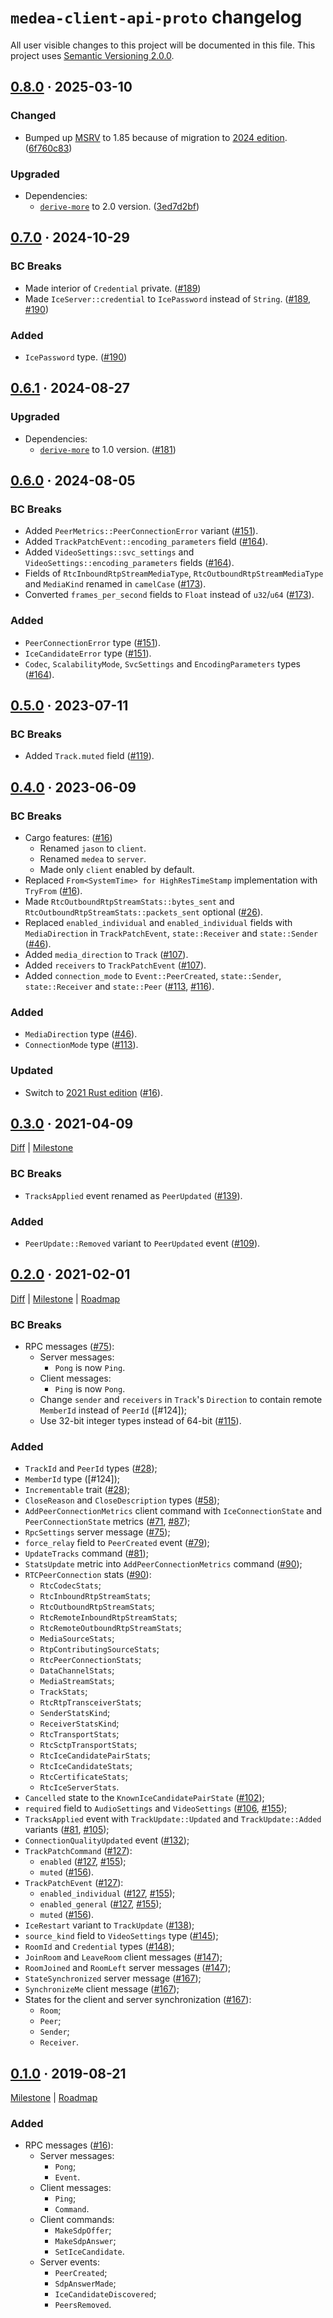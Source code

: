 `medea-client-api-proto` changelog
==================================

All user visible changes to this project will be documented in this file. This project uses [Semantic Versioning 2.0.0].




## [0.8.0] · 2025-03-10
[0.8.0]: https://github.com/instrumentisto/medea-jason/tree/medea-client-api-proto-0.8.0/proto/client-api

### Changed

- Bumped up [MSRV] to 1.85 because of migration to [2024 edition][080-1]. ([6f760c83])

### Upgraded

- Dependencies:
    - [`derive-more`] to 2.0 version. ([3ed7d2bf])

[3ed7d2bf]: https://github.com/instrumentisto/medea-jason/commit/3ed7d2bf59ed1237d9e55c4b65ea5cad833306fa
[6f760c83]: https://github.com/instrumentisto/medea-jason/commit/6f760c836f9c5293b5fefae8a0cb4ee2bd5cfda2
[080-1]: https://doc.rust-lang.org/edition-guide/rust-2024/index.html




## [0.7.0] · 2024-10-29
[0.7.0]: https://github.com/instrumentisto/medea-jason/tree/medea-client-api-proto-0.7.0/proto/client-api

### BC Breaks

- Made interior of `Credential` private. ([#189])
- Made `IceServer::credential` to `IcePassword` instead of `String`. ([#189], [#190])

### Added

- `IcePassword` type. ([#190])

[#189]: https://github.com/instrumentisto/medea-jason/pull/189
[#190]: https://github.com/instrumentisto/medea-jason/pull/190




## [0.6.1] · 2024-08-27
[0.6.1]: https://github.com/instrumentisto/medea-jason/tree/medea-client-api-proto-0.6.1/proto/client-api

### Upgraded

- Dependencies:
    - [`derive-more`] to 1.0 version. ([#181])

[#181]: https://github.com/instrumentisto/medea-jason/pull/181




## [0.6.0] · 2024-08-05
[0.6.0]: https://github.com/instrumentisto/medea-jason/tree/medea-client-api-proto-0.6.0/proto/client-api

### BC Breaks

- Added `PeerMetrics::PeerConnectionError` variant ([#151]).
- Added `TrackPatchEvent::encoding_parameters` field ([#164]).
- Added `VideoSettings::svc_settings` and `VideoSettings::encoding_parameters` fields ([#164]).
- Fields of `RtcInboundRtpStreamMediaType`, `RtcOutboundRtpStreamMediaType` and `MediaKind` renamed in `camelCase` ([#173]).
- Converted `frames_per_second` fields to `Float` instead of `u32`/`u64` ([#173]).

### Added

- `PeerConnectionError` type ([#151]).
- `IceCandidateError` type ([#151]).
- `Codec`, `ScalabilityMode`, `SvcSettings` and `EncodingParameters` types ([#164]).

[#151]: https://github.com/instrumentisto/medea-jason/pull/151
[#164]: https://github.com/instrumentisto/medea-jason/pull/164
[#173]: https://github.com/instrumentisto/medea-jason/pull/173




## [0.5.0] · 2023-07-11
[0.5.0]: https://github.com/instrumentisto/medea-jason/tree/medea-client-api-proto-0.5.0/proto/client-api

### BC Breaks

- Added `Track.muted` field ([#119]).

[#119]: https://github.com/instrumentisto/medea-jason/pull/119




## [0.4.0] · 2023-06-09
[0.4.0]: https://github.com/instrumentisto/medea-jason/tree/medea-client-api-proto-0.4.0/proto/client-api

### BC Breaks

- Cargo features: ([#16])
    - Renamed `jason` to `client`.
    - Renamed `medea` to `server`.
    - Made only `client` enabled by default.
- Replaced `From<SystemTime> for HighResTimeStamp` implementation with `TryFrom` ([#16]).
- Made `RtcOutboundRtpStreamStats::bytes_sent` and `RtcOutboundRtpStreamStats::packets_sent` optional ([#26]).
- Replaced `enabled_individual` and `enabled_individual` fields with `MediaDirection` in `TrackPatchEvent`, `state::Receiver` and `state::Sender` ([#46]).
- Added `media_direction` to `Track` ([#107]).
- Added `receivers` to `TrackPatchEvent` ([#107]).
- Added `connection_mode` to `Event::PeerCreated`, `state::Sender`, `state::Receiver` and `state::Peer` ([#113], [#116]).

### Added

- `MediaDirection` type ([#46]).
- `ConnectionMode` type ([#113]).

### Updated

- Switch to [2021 Rust edition][012-1] ([#16]).

[#16]: https://github.com/instrumentisto/medea-jason/pull/16
[#26]: https://github.com/instrumentisto/medea-jason/pull/26
[#46]: https://github.com/instrumentisto/medea-jason/pull/46
[#107]: https://github.com/instrumentisto/medea-jason/pull/107
[#113]: https://github.com/instrumentisto/medea-jason/pull/113
[#116]: https://github.com/instrumentisto/medea-jason/pull/116
[012-1]: https://doc.rust-lang.org/edition-guide/rust-2021/index.html




## [0.3.0] · 2021-04-09
[0.3.0]: https://github.com/instrumentisto/medea/tree/medea-client-api-proto-0.3.0/proto/client-api

[Diff](https://github.com/instrumentisto/medea/compare/medea-client-api-proto-0.2.0...medea-client-api-proto-0.3.0) | [Milestone](https://github.com/instrumentisto/medea/milestone/2)

### BC Breaks

- `TracksApplied` event renamed as `PeerUpdated` ([#139]).

### Added

- `PeerUpdate::Removed` variant to `PeerUpdated` event ([#109]).

[#109]: https://github.com/instrumentisto/medea/pull/109
[#139]: https://github.com/instrumentisto/medea/pull/139




## [0.2.0] · 2021-02-01
[0.2.0]: https://github.com/instrumentisto/medea/tree/medea-client-api-proto-0.2.0/proto/client-api

[Diff](https://github.com/instrumentisto/medea/compare/medea-client-api-proto-0.1.0...medea-client-api-proto-0.2.0) | [Milestone](https://github.com/instrumentisto/medea/milestone/2) | [Roadmap](https://github.com/instrumentisto/medea/issues/27)

### BC Breaks

- RPC messages ([#75]):
    - Server messages:
        - `Pong` is now `Ping`.
    - Client messages:
        - `Ping` is now `Pong`.
    - Change `sender` and `receivers` in `Track`'s `Direction` to contain remote `MemberId` instead of `PeerId` ([#124]);
    - Use 32-bit integer types instead of 64-bit ([#115]).

### Added

- `TrackId` and `PeerId` types ([#28]);
- `MemberId` type ([#124]);
- `Incrementable` trait ([#28]);
- `CloseReason` and `CloseDescription` types ([#58]);
- `AddPeerConnectionMetrics` client command with `IceConnectionState` and `PeerConnectionState` metrics ([#71], [#87]);
- `RpcSettings` server message ([#75]);
- `force_relay` field to `PeerCreated` event ([#79]);
- `UpdateTracks` command ([#81]);
- `StatsUpdate` metric into `AddPeerConnectionMetrics` command ([#90]);
- `RTCPeerConnection` stats ([#90]):
    - `RtcCodecStats`;
    - `RtcInboundRtpStreamStats`;
    - `RtcOutboundRtpStreamStats`;
    - `RtcRemoteInboundRtpStreamStats`;
    - `RtcRemoteOutboundRtpStreamStats`;
    - `MediaSourceStats`;
    - `RtpContributingSourceStats`;
    - `RtcPeerConnectionStats`;
    - `DataChannelStats`;
    - `MediaStreamStats`;
    - `TrackStats`;
    - `RtcRtpTransceiverStats`;
    - `SenderStatsKind`;
    - `ReceiverStatsKind`;
    - `RtcTransportStats`;
    - `RtcSctpTransportStats`;
    - `RtcIceCandidatePairStats`;
    - `RtcIceCandidateStats`;
    - `RtcCertificateStats`;
    - `RtcIceServerStats`.
- `Cancelled` state to the `KnownIceCandidatePairState` ([#102]);
- `required` field to `AudioSettings` and `VideoSettings` ([#106], [#155]);
- `TracksApplied` event with `TrackUpdate::Updated` and `TrackUpdate::Added` variants ([#81], [#105]);
- `ConnectionQualityUpdated` event ([#132]);
- `TrackPatchCommand` ([#127]):
    - `enabled` ([#127], [#155]);
    - `muted` ([#156]).
- `TrackPatchEvent` ([#127]):
    - `enabled_individual` ([#127], [#155]);
    - `enabled_general` ([#127], [#155]);
    - `muted` ([#156]).
- `IceRestart` variant to `TrackUpdate` ([#138]);
- `source_kind` field to `VideoSettings` type ([#145]);
- `RoomId` and `Credential` types ([#148]);
- `JoinRoom` and `LeaveRoom` client messages ([#147]);
- `RoomJoined` and `RoomLeft` server messages ([#147]);
- `StateSynchronized` server message ([#167]);
- `SynchronizeMe` client message ([#167]);
- States for the client and server synchronization ([#167]):
    - `Room`;
    - `Peer`;
    - `Sender`;
    - `Receiver`.

[#28]: https://github.com/instrumentisto/medea/pull/28
[#58]: https://github.com/instrumentisto/medea/pull/58
[#71]: https://github.com/instrumentisto/medea/pull/71
[#75]: https://github.com/instrumentisto/medea/pull/75
[#79]: https://github.com/instrumentisto/medea/pull/79
[#81]: https://github.com/instrumentisto/medea/pull/81
[#87]: https://github.com/instrumentisto/medea/pull/87
[#90]: https://github.com/instrumentisto/medea/pull/90
[#102]: https://github.com/instrumentisto/medea/pull/102
[#105]: https://github.com/instrumentisto/medea/pull/105
[#106]: https://github.com/instrumentisto/medea/pull/106
[#115]: https://github.com/instrumentisto/medea/pull/115
[#132]: https://github.com/instrumentisto/medea/pull/132
[#127]: https://github.com/instrumentisto/medea/pull/127
[#138]: https://github.com/instrumentisto/medea/pull/138
[#145]: https://github.com/instrumentisto/medea/pull/145
[#147]: https://github.com/instrumentisto/medea/pull/147
[#148]: https://github.com/instrumentisto/medea/pull/148
[#155]: https://github.com/instrumentisto/medea/pull/155
[#156]: https://github.com/instrumentisto/medea/pull/156
[#167]: https://github.com/instrumentisto/medea/pull/167




## [0.1.0] · 2019-08-21
[0.1.0]: https://github.com/instrumentisto/medea/tree/medea-client-api-proto-0.1.0/proto/client-api

[Milestone](https://github.com/instrumentisto/medea/milestone/1) | [Roadmap](https://github.com/instrumentisto/medea/issues/8)

### Added

- RPC messages ([#16](https://github.com/instrumentisto/medea/pull/16)):
    - Server messages:
        - `Pong`;
        - `Event`.
    - Client messages:
        - `Ping`;
        - `Command`.
    - Client commands:
        - `MakeSdpOffer`;
        - `MakeSdpAnswer`;
        - `SetIceCandidate`.
    - Server events:
        - `PeerCreated`;
        - `SdpAnswerMade`;
        - `IceCandidateDiscovered`;
        - `PeersRemoved`.




[`derive-more`]: https://docs.rs/derive_more
[MSRV]: https://doc.rust-lang.org/cargo/reference/manifest.html#the-rust-version-field
[Semantic Versioning 2.0.0]: https://semver.org
